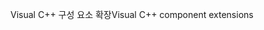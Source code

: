 <span data-ttu-id="a2422-101">Visual C++ 구성 요소 확장</span><span class="sxs-lookup"><span data-stu-id="a2422-101">Visual C++ component extensions</span></span>
